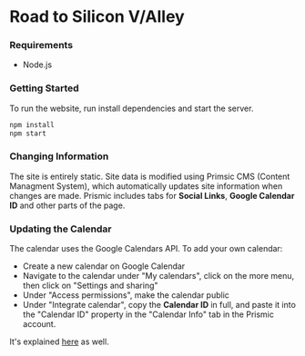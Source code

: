 # Road to Silicon V/Alley

### Requirements
- Node.js

### Getting Started
To run the website, run install dependencies and start the server.

```bash
npm install
npm start
```

### Changing Information
The site is entirely static. Site data is modified using Primsic CMS (Content Managment System), which automatically updates site information when changes are made. Prismic includes tabs for **Social Links**, **Google Calendar ID** and other parts of the page.


### Updating the Calendar
The calendar uses the Google Calendars API. To add your own calendar:

- Create a new calendar on Google Calendar
- Navigate to the calendar under "My calendars", click on the more menu, then click on "Settings and sharing"
- Under "Access permissions", make the calendar public
- Under "Integrate calendar", copy the **Calendar ID** in full, and paste it into the "Calendar ID" property in the "Calendar Info" tab in the Prismic account.

It's explained [here](https://help.risevision.com/hc/en-us/articles/115002181123-Make-a-Google-Calendar-public-and-get-the-Calendar-ID) as well.